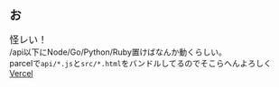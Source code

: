 ## お
<big>怪レい！</big>  
/api以下にNode/Go/Python/Ruby置けばなんか動くらしい。  
parcelで`api/*.js`と`src/*.html`をバンドルしてるのでそこらへんよろしく  
[Vercel](https://correct-jp.vercel.app)

